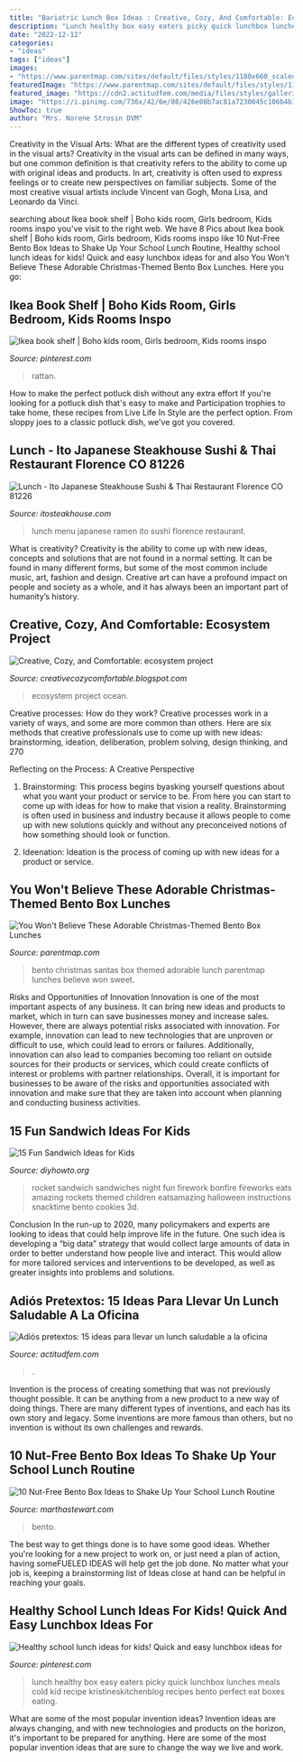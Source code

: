 ```yaml
---
title: "Bariatric Lunch Box Ideas : Creative, Cozy, And Comfortable: Ecosystem Project"
description: "Lunch healthy box easy eaters picky quick lunchbox lunches meals cold kid recipe kristineskitchenblog recipes bento perfect eat boxes eating"
date: "2022-12-12"
categories:
- "ideas"
tags: ["ideas"]
images:
- "https://www.parentmap.com/sites/default/files/styles/1180x660_scaled_cropped/public/2017-12/mini_santas_bento_0.jpg?itok=RgzZDUd_"
featuredImage: "https://www.parentmap.com/sites/default/files/styles/1180x660_scaled_cropped/public/2017-12/mini_santas_bento_0.jpg?itok=RgzZDUd_"
featured_image: "https://cdn2.actitudfem.com/media/files/styles/gallerie_carousel/public/images/2019/04/lonchera-6.jpg"
image: "https://i.pinimg.com/736x/42/6e/08/426e08b7ac81a7230045c106b4b109af.jpg"
ShowToc: true
author: "Mrs. Norene Strosin DVM"
---
```



Creativity in the Visual Arts: What are the different types of creativity used in the visual arts?
Creativity in the visual arts can be defined in many ways, but one common definition is that creativity refers to the ability to come up with original ideas and products. In art, creativity is often used to express feelings or to create new perspectives on familiar subjects. Some of the most creative visual artists include Vincent van Gogh, Mona Lisa, and Leonardo da Vinci.

	

		
searching about Ikea book shelf | Boho kids room, Girls bedroom, Kids rooms inspo you've visit to the right web. We have 8 Pics about Ikea book shelf | Boho kids room, Girls bedroom, Kids rooms inspo like 10 Nut-Free Bento Box Ideas to Shake Up Your School Lunch Routine, Healthy school lunch ideas for kids! Quick and easy lunchbox ideas for and also You Won&#039;t Believe These Adorable Christmas-Themed Bento Box Lunches. Here you go:
		
    
## Ikea Book Shelf | Boho Kids Room, Girls Bedroom, Kids Rooms Inspo

<img loading=lazy src="https://i.pinimg.com/736x/42/6e/08/426e08b7ac81a7230045c106b4b109af.jpg" onerror="this.onerror=null;this.src='https://tse3.mm.bing.net/th?id=OIP.11DHeBOU_kkj-bRkMvsxEAHaLF&amp;pid=15.1';" alt="Ikea book shelf | Boho kids room, Girls bedroom, Kids rooms inspo">

_Source: pinterest.com_

>rattan. 

	

How to make the perfect potluck dish without any extra effort
If you're looking for a potluck dish that's easy to make and Participation trophies to take home, these recipes from Live Life In Style are the perfect option. From sloppy joes to a classic potluck dish, we've got you covered.

    
## Lunch - Ito Japanese Steakhouse Sushi &amp; Thai Restaurant Florence CO 81226

<img loading=lazy src="https://www.itosteakhouse.com/wp-content/uploads/2020/05/ramen-lunch-5.jpg" onerror="this.onerror=null;this.src='https://tse2.mm.bing.net/th?id=OIP.OCzGAilHWN02a8z1hTxkewHaMv&amp;pid=15.1';" alt="Lunch - Ito Japanese Steakhouse Sushi &amp; Thai Restaurant Florence CO 81226">

_Source: itosteakhouse.com_

>lunch menu japanese ramen ito sushi florence restaurant. 

	

What is creativity?
Creativity is the ability to come up with new ideas, concepts and solutions that are not found in a normal setting. It can be found in many different forms, but some of the most common include music, art, fashion and design. Creative art can have a profound impact on people and society as a whole, and it has always been an important part of humanity’s history.

    
## Creative, Cozy, And Comfortable: Ecosystem Project

<img loading=lazy src="http://4.bp.blogspot.com/-fZ_SDr_PpbY/UjESpaeQgXI/AAAAAAAAAVs/zNWb1Ac0beQ/s1600/IMG_4375.jpg" onerror="this.onerror=null;this.src='https://tse3.mm.bing.net/th?id=OIP.eqaFmSS-jkb83BOcsjUhcwHaLH&amp;pid=15.1';" alt="Creative, Cozy, and Comfortable: ecosystem project">

_Source: creativecozycomfortable.blogspot.com_

>ecosystem project ocean. 

	

Creative processes: How do they work?
Creative processes work in a variety of ways, and some are more common than others. Here are six methods that creative professionals use to come up with new ideas: brainstorming, ideation, deliberation, problem solving, design thinking, and 270

Reflecting on the Process: A Creative Perspective

1. Brainstorming: This process begins byasking yourself questions about what you want your product or service to be. From here you can start to come up with ideas for how to make that vision a reality. Brainstorming is often used in business and industry because it allows people to come up with new solutions quickly and without any preconceived notions of how something should look or function.

2. Ideenation: Ideation is the process of coming up with new ideas for a product or service.

    
## You Won&#039;t Believe These Adorable Christmas-Themed Bento Box Lunches

<img loading=lazy src="https://www.parentmap.com/sites/default/files/styles/1180x660_scaled_cropped/public/2017-12/mini_santas_bento_0.jpg?itok=RgzZDUd_" onerror="this.onerror=null;this.src='https://tse2.mm.bing.net/th?id=OIP.F7MlpYTUU-eiWzKc6_wDJwHaEJ&amp;pid=15.1';" alt="You Won&#039;t Believe These Adorable Christmas-Themed Bento Box Lunches">

_Source: parentmap.com_

>bento christmas santas box themed adorable lunch parentmap lunches believe won sweet. 

	

Risks and Opportunities of Innovation
Innovation is one of the most important aspects of any business. It can bring new ideas and products to market, which in turn can save businesses money and increase sales. However, there are always potential risks associated with innovation. For example, innovation can lead to new technologies that are unproven or difficult to use, which could lead to errors or failures. Additionally, innovation can also lead to companies becoming too reliant on outside sources for their products or services, which could create conflicts of interest or problems with partner relationships. Overall, it is important for businesses to be aware of the risks and opportunities associated with innovation and make sure that they are taken into account when planning and conducting business activities.

    
## 15 Fun Sandwich Ideas For Kids

<img loading=lazy src="http://www.diyhowto.org/wp-content/uploads/2016/03/DIY-3D-Rocket-Sandwich-15-Fun-Sandwich-Ideas-for-Kids-DIYHowto.jpg" onerror="this.onerror=null;this.src='https://tse3.mm.bing.net/th?id=OIP.LUILl2Tvr09ZfKVxXYiNSwHaLJ&amp;pid=15.1';" alt="15 Fun Sandwich Ideas for Kids">

_Source: diyhowto.org_

>rocket sandwich sandwiches night fun firework bonfire fireworks eats amazing rockets themed children eatsamazing halloween instructions snacktime bento cookies 3d. 

	

Conclusion
In the run-up to 2020, many policymakers and experts are looking to ideas that could help improve life in the future. One such idea is developing a “big data” strategy that would collect large amounts of data in order to better understand how people live and interact. This would allow for more tailored services and interventions to be developed, as well as greater insights into problems and solutions.

    
## Adiós Pretextos: 15 Ideas Para Llevar Un Lunch Saludable A La Oficina

<img loading=lazy src="https://cdn2.actitudfem.com/media/files/styles/gallerie_carousel/public/images/2019/04/lonchera-6.jpg" onerror="this.onerror=null;this.src='https://tse3.mm.bing.net/th?id=OIP.chn_om68yFoLr80HTPw30AAAAA&amp;pid=15.1';" alt="Adiós pretextos: 15 ideas para llevar un lunch saludable a la oficina">

_Source: actitudfem.com_

>. 

	

Invention is the process of creating something that was not previously thought possible. It can be anything from a new product to a new way of doing things. There are many different types of inventions, and each has its own story and legacy. Some inventions are more famous than others, but no invention is without its own challenges and rewards.

    
## 10 Nut-Free Bento Box Ideas To Shake Up Your School Lunch Routine

<img loading=lazy src="https://static.onecms.io/wp-content/uploads/sites/34/2019/07/19034505/jam-ham-nut-free-lunch.jpg" onerror="this.onerror=null;this.src='https://tse2.mm.bing.net/th?id=OIP.JXbGHQ72UtxvDXWdZ2es5AHaKh&amp;pid=15.1';" alt="10 Nut-Free Bento Box Ideas to Shake Up Your School Lunch Routine">

_Source: marthastewart.com_

>bento. 

	

The best way to get things done is to have some good ideas. Whether you're looking for a new project to work on, or just need a plan of action, having someFUELED IDEAS will help get the job done. No matter what your job is, keeping a brainstorming list of Ideas close at hand can be helpful in reaching your goals.

    
## Healthy School Lunch Ideas For Kids! Quick And Easy Lunchbox Ideas For

<img loading=lazy src="https://i.pinimg.com/736x/9d/74/84/9d7484f96e517bf25b48c91a6173a44d.jpg" onerror="this.onerror=null;this.src='https://tse3.mm.bing.net/th?id=OIP.cTaxGS80olk2cKuBH8w0mQHaLH&amp;pid=15.1';" alt="Healthy school lunch ideas for kids! Quick and easy lunchbox ideas for">

_Source: pinterest.com_

>lunch healthy box easy eaters picky quick lunchbox lunches meals cold kid recipe kristineskitchenblog recipes bento perfect eat boxes eating. 

	

What are some of the most popular invention ideas?
Invention ideas are always changing, and with new technologies and products on the horizon, it's important to be prepared for anything. Here are some of the most popular invention ideas that are sure to change the way we live and work.

